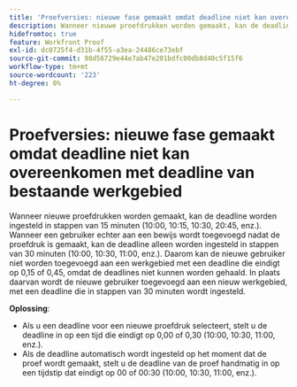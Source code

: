 ```yaml
---
title: 'Proefversies: nieuwe fase gemaakt omdat deadline niet kan overeenkomen met deadline van bestaande werkgebied'
description: Wanneer nieuwe proefdrukken worden gemaakt, kan de deadline worden ingesteld in stappen van 15 minuten (10:00, 10:15, 10:30, 20:45, enz.). Wanneer een gebruiker echter aan een bewijs wordt toegevoegd nadat de proefdruk is gemaakt, kan de deadline alleen worden ingesteld in stappen van 30 minuten (10:00, 10:30, 11:00, enz.).
hidefromtoc: true
feature: Workfront Proof
exl-id: dc0725f4-d31b-4f55-a3ea-24486ce73ebf
source-git-commit: 98d56729e44e7ab47e201bdfc00db8d40c5f15f6
workflow-type: tm+mt
source-wordcount: '223'
ht-degree: 0%

---
```


# Proefversies: nieuwe fase gemaakt omdat deadline niet kan overeenkomen met deadline van bestaande werkgebied

<!--Requested article-->

Wanneer nieuwe proefdrukken worden gemaakt, kan de deadline worden ingesteld in stappen van 15 minuten (10:00, 10:15, 10:30, 20:45, enz.). Wanneer een gebruiker echter aan een bewijs wordt toegevoegd nadat de proefdruk is gemaakt, kan de deadline alleen worden ingesteld in stappen van 30 minuten (10:00, 10:30, 11:00, enz.). Daarom kan de nieuwe gebruiker niet worden toegevoegd aan een werkgebied met een deadline die eindigt op 0,15 of 0,45, omdat de deadlines niet kunnen worden gehaald. In plaats daarvan wordt de nieuwe gebruiker toegevoegd aan een nieuw werkgebied, met een deadline die in stappen van 30 minuten wordt ingesteld.

**Oplossing**:

* Als u een deadline voor een nieuwe proefdruk selecteert, stelt u de deadline in op een tijd die eindigt op 0,00 of 0,30 (10:00, 10:30, 11:00, enz.).
* Als de deadline automatisch wordt ingesteld op het moment dat de proef wordt gemaakt, stelt u de deadline van de proef handmatig in op een tijdstip dat eindigt op 00 of 00:30 (10:00, 10:30, 11:00, enz.).

